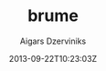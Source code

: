 ---
title: "brume"
github: https://github.com/aigarsdz/brume
demo: http://aigarsdz.github.io/brume/
author: Aigars Dzerviniks

ssg:
  - Jekyll
cms:
  - No Cms
date: 2013-09-22T10:23:03Z
github_branch: master
description: "A simple Jekyll blog theme"
stale: true
---